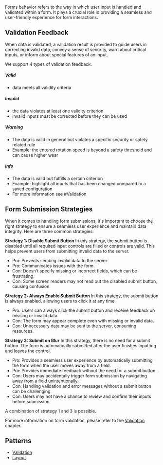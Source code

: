 Forms behavior refers to the way in which user input is handled and validated within a form. It plays a crucial role in providing a seamless and user-friendly experience for form interactions.

## Validation Feedback
When data is validated, a validation result is provided to guide users in correcting invalid data, convey a sense of security, warn about critical inputs, or inform about special features of an input.

We support 4 types of validation feedback.

##### Valid
- data meets all validity criteria
##### Invalid
- the data violates at least one validity criterion
- invalid inputs must be corrected before they can be used
##### Warning
- The data is valid in general but violates a specific security or safety related rule
- Example: the entered rotation speed is beyond a safety threshold and can cause higher wear
##### Info
- The data is valid but fulfills a certain criterion
- Example: highlight all inputs that has been changed compared to a saved configuration
- For more information see #Validation

## Form Submission Strategies

When it comes to handling form submissions, it's important to choose the right strategy to ensure a seamless user experience and maintain data integrity. Here are three common strategies:

 **Strategy 1: Disable Submit Button**
  In this strategy, the submit button is disabled until all required input controls are filled or controls are valid. This helps prevent users from submitting invalid data to the server.
  - Pro: Prevents sending invalid data to the server.
  - Pro: Communicates issues with the form.
  - Con: Doesn't specify missing or incorrect fields, which can be frustrating.
  - Con: Some screen readers may not read out the disabled submit button, causing confusion.

 **Strategy 2: Always Enable Submit Button**
  In this strategy, the submit button is always enabled, allowing users to click it at any time.
  - Pro: Users can always click the submit button and receive feedback on missing or invalid data.
  - Con: The form may appear complete even with missing or invalid data.
  - Con: Unnecessary data may be sent to the server, consuming resources.

 **Strategy 3: Submit on Blur**
  In this strategy, there is no need for a submit button. The form is automatically submitted after the user finishes inputting and leaves the control.
  - Pro: Provides a seamless user experience by automatically submitting the form when the user moves away from a field.
  - Pro: Provides immediate feedback without the need for a submit button.
  - Con: Users may accidentally trigger form submission by navigating away from a field unintentionally.
  - Con: Handling validation and error messages without a submit button can be challenging.
  - Con: Users may not have a chance to review and confirm their inputs before submission.
  
A combination of strategy 1 and 3 is possible.

For more information on form validation, please refer to the [Validation](forms-validation.md) chapter.


## Patterns
- [Validation](forms-validation.md)
- [Layout](forms-layout.md)
